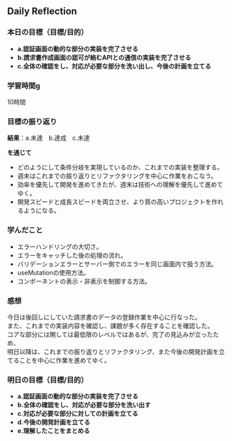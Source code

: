 ## Daily Reflection

### 本日の目標（目標/目的）
- **a.認証画面の動的な部分の実装を完了させる**  
- **b.請求書作成画面の認可が絡むAPIとの通信の実装を完了させる**  
- **c.全体の確認をし、対応が必要な部分を洗い出し、今後の計画を立てる**  

### 学習時間g
10時間

### 目標の振り返り
**結果**：a.未達　b.達成　c.未達　

**を通じて**  
- どのようにして条件分岐を実現しているのか、これまでの実装を整理する。
- 週末はこれまでの振り返りとリファクタリングを中心に作業をおこなう。
- 効率を優先して開発を進めてきたが、週末は技術への理解を優先して進めてゆく。
- 開発スピードと成長スピードを両立させ、より質の高いプロジェクトを作れるようになる。

### 学んだこと
- エラーハンドリングの大切さ。
- エラーをキャッチした後の処理の流れ。
- バリデーションエラーとサーバー側でのエラーを同じ画面内で扱う方法。
- useMutationの使用方法。
- コンポーネントの表示・非表示を制御する方法。

### 感想
今日は後回しにしていた請求書のデータの登録作業を中心に行なった。  
また、これまでの実装内容を確認し、課題が多く存在することを確認した。  
コアな部分には関しては最低限のレベルではあるが、完了の見込みが立ったため、  
明日以降は、これまでの振り返りとリファクタリング、また今後の開発計画を立てることを中心に作業を進めてゆく。

### 明日の目標（目標/目的）
- **a.認証画面の動的な部分の実装を完了させる**  
- **b.全体の確認をし、対応が必要な部分を洗い出す**  
- **c.対応が必要な部分に対しての計画を立てる**  
- **d.今後の開発計画を立てる**  
- **e.理解したことをまとめる**  

